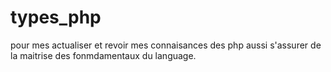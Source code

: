 # types_php
pour mes actualiser et revoir mes connaisances des php 
aussi s'assurer de la maitrise des fonmdamentaux du language.
